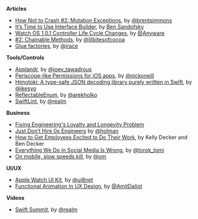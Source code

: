 **Articles**

* [How Not to Crash #2: Mutation Exceptions](http://inessential.com/2015/05/16/how_not_to_crash_2_mutation_exceptions), by [@brentsimmons](https://twitter.com/brentsimmons)
* [It’s Time to Use Interface Builder](http://serieslonuevo.com/ver-online/game-of-thrones-s05e06/), by [Ben Sandofsky](https://twitter.com/sandofsky)
* [Watch OS 1.0.1 Controller Life Cycle Changes](http://blog.mikeswanson.com/post/119399948909/watch-os-1-0-1-controller-life-cycle-changes), by [@Anyware](https://twitter.com/Anyware)
* [ #2: Chainable Methods](http://littlebitesofcocoa.com/post/119369619049/2-chainable-methods-making-functions-chainable), by [@lilbitesofcocoa](https://twitter.com/lilbitesofcocoa)
* [Glue factories](http://irace.me/factories/), by [@irace](https://twitter.com/irace)

**Tools/Controls**

* [Applandr](http://applandr.com/), by [@joey_tawadrous](https://twitter.com/joey_tawadrous)
* [Periscope-like Permissions for iOS apps](https://medium.com/ios-os-x-development/periscope-like-permissions-for-ios-apps-5b744b4bf5ed), by [@nickoneill](https://twitter.com/nickoneill)
* [Himotoki: A type-safe JSON decoding library purely written in Swift](https://github.com/ikesyo/Himotoki), by [@ikesyo](https://twitter.com/ikesyo)
* [ReflectableEnum](https://github.com/fastred/ReflectableEnum), by [@arekholko](https://twitter.com/arekholko)
* [SwiftLint](https://github.com/realm/SwiftLint), by [@realm](https://twitter.com/realm)

**Business**

* [Fixing Engineering's Loyalty and Longevity Problem](http://firstround.com/review/fixing-engineerings-loyalty-and-longevity-problem/)
* [Just Don’t Hire 0x Engineers](http://zachholman.com/posts/0x-engineers/) by [@holman](https://twitter.com/holman)
* [How to Get Employees Excited to Do Their Work](https://hbr.org/2015/05/how-to-get-employees-excited-to-do-their-work), by Kelly Decker and Ben Decker
* [Everything We Do in Social Media Is Wrong](http://www.socialmediatoday.com/social-networks/2015-05-17/everything-we-do-social-media-wrong), by [@torok_tomi](https://twitter.com/torok_tomi)
* [On mobile, slow speeds kill](http://om.co/2015/05/14/on-the-mobile-web-slow-speeds-kill/), by [@om](https://twitter.com/om)


**UI/UX**

* [Apple Watch UI Kit](https://ui8.net/product/apple-watch-ui-kit), by [@ui8net](https://twitter.com/ui8net)
* [Functional Animation In UX Design](http://www.smashingmagazine.com/2015/05/14/functional-ux-design-animations/), by [@AmitDaliot](https://twitter.com/AmitDaliot)

**Videos**

* [Swift Summit](http://realm.io/news/swift-summit/), by [@realm](https://twitter.com/realm)
